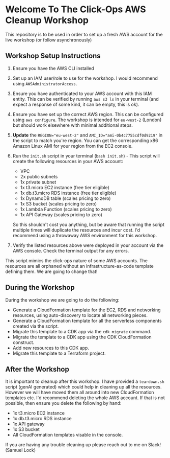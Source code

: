 # Welcome To The Click-Ops AWS Cleanup Workshop

This repository is to be used in order to set up a fresh AWS account for the live workshop (or follow asynchronously)

## Workshop Setup Instructions

1) Ensure you have the AWS CLI installed
2) Set up an IAM user/role to use for the workshop. I would recommend using `AWSAdministratorAccess`.
3) Ensure you have authenticated to your AWS account with this IAM entity. This can be verified by running `aws s3 ls` in your terminal (and expect a response of some kind, it can be empty, this is ok).
4) Ensure you have set up the correct AWS region. This can be configured using `aws configure`. The workshop is intended for `eu-west-2` (London) but should work elsewhere with minimal additional steps.
5) **Update** the `REGION="eu-west-2"` and `AMI_ID="ami-0b4c7755cdf0d9219"` in the script to match you're region. You can get the corresponding x86 Amazon Linux AMI for your region from the EC2 console.
5) Run the `init.sh` script in your terminal (`bash init.sh`) - This script will create the following resources in your AWS account:
    -   VPC
    -   2x public subnets
    -   1x private subnet
    -   1x t3.micro EC2 instance (free tier eligible)
    -   1x db.t3.micro RDS instance (free tier eligible)
    -   1x DynamoDB table (scales pricing to zero)
    -   1x S3 bucket (scales pricing to zero)
    -   1x Lambda Function (scales pricing to zero)
    -   1x API Gateway (scales pricing to zero)

    So this shouldn't cost you anything, but be aware that running the script multiple times will duplicate the resources and incur cost. I'd recommend using a throwaway AWS environment for this workshop.
6) Verify the listed resources above were deployed in your account via the AWS console. Check the terminal output for any errors.

This script mimics the click-ops nature of some AWS accounts. The resources are all orphaned without an infrastructure-as-code template defining them. We are going to change that!

## During the Workshop

During the workshop we are going to do the following:
- Generate a CloudFormation template for the EC2, RDS and networking resources, using auto-discovery to locate all networking pieces.
- Generate a CloudFormation template for all the serverless components created via the script.
- Migrate this template to a CDK app via the `cdk migrate` command.
- Migrate the template to a CDK app using the CDK CloudFormation construct.
- Add new resources to this CDK app.
- Migrate this template to a Terraform project.


## After the Workshop

It is important to cleanup after this workshop. I have provided a `teardown.sh` script (genAI generated) which could help in cleaning up all the resources. However we will have moved them all around into new CloudFormation templates etc. I'd recommend deleting the whole AWS account. If that is not possible, then ensure you delete the following by hand:
- 1x t3.micro EC2 instance
- 1x db.t3.micro RDS instance
- 1x API gateway
- 1x S3 bucket
- All CloudFormation templates visable in the console.

If you are having any trouble cleaning up please reach out to me on Slack! (Samuel Lock)